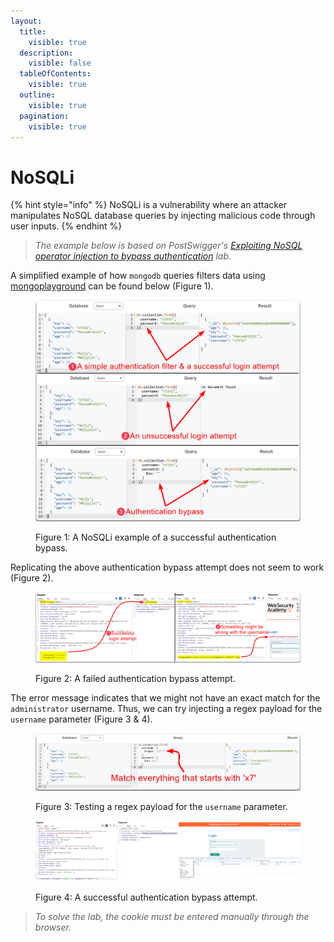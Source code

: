 ```yaml
---
layout:
  title:
    visible: true
  description:
    visible: false
  tableOfContents:
    visible: true
  outline:
    visible: true
  pagination:
    visible: true
---
```


# NoSQLi

{% hint style="info" %}
NoSQLi is a vulnerability where an attacker manipulates NoSQL database queries by injecting malicious code through user inputs.
{% endhint %}

> _The example below is based on PostSwigger's_ [_Exploiting NoSQL operator injection to bypass authentication_](https://portswigger.net/web-security/nosql-injection/lab-nosql-injection-bypass-authentication) _lab._

A simplified example of how `mongodb` queries filters data using [mongoplayground](https://mongoplayground.net/) can be found below (Figure 1).

<figure><img src="../../../../.gitbook/assets/web_nosqli_1.png" alt=""><figcaption><p>Figure 1: A NoSQLi example of a successful authentication bypass.</p></figcaption></figure>

Replicating the above authentication bypass attempt does not seem to work (Figure 2).

<figure><img src="../../../../.gitbook/assets/web_nosqli_2.png" alt=""><figcaption><p>Figure 2: A failed authentication bypass attempt.</p></figcaption></figure>

The error message indicates that we might not have an exact match for the `administrator` username. Thus, we can try injecting a regex payload for the `username` parameter (Figure 3 & 4).

<figure><img src="../../../../.gitbook/assets/web_nosqli_5.png" alt=""><figcaption><p>Figure 3: Testing a regex payload for the <code>username</code> parameter.</p></figcaption></figure>

<figure><img src="../../../../.gitbook/assets/web_nosqli_3.png" alt=""><figcaption><p>Figure 4: A successful authentication bypass attempt.</p></figcaption></figure>

> _To solve the lab, the cookie must be entered manually through the browser._
